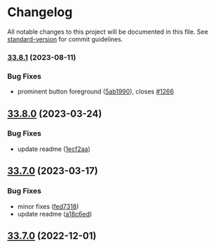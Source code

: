 # Changelog

All notable changes to this project will be documented in this file. See [standard-version](https://github.com/conventional-changelog/standard-version) for commit guidelines.

### [33.8.1](https://github.com/material-theme/vsc-material-theme/compare/v33.7.1...v33.8.1) (2023-08-11)


### Bug Fixes

* prominent button foreground ([5ab1990](https://github.com/material-theme/vsc-material-theme/commit/5ab19901a498f1954af0e7f7dd7d4075c03b5b74)), closes [#1266](https://github.com/material-theme/vsc-material-theme/issues/1266)

## [33.8.0](https://github.com/material-theme/vsc-material-theme/compare/v33.7.0...v33.8.0) (2023-03-24)


### Bug Fixes

* update readme ([1ecf2aa](https://github.com/material-theme/vsc-material-theme/commit/1ecf2aa1c09430b6a4c3c23d8738c8a1b059480f))

## [33.7.0](https://github.com/material-theme/vsc-material-theme/compare/v33.6.0...v33.7.0) (2023-03-17)


### Bug Fixes

* minor fixes ([fed7318](https://github.com/material-theme/vsc-material-theme/commit/fed7318ed684ff0f0ac750b97da009f11daf16e1))
* update readme ([a18c6ed](https://github.com/material-theme/vsc-material-theme/commit/a18c6edbc2f7cbddd0b18def776423711e3c7814))

## [33.7.0](https://github.com/material-theme/vsc-material-theme/compare/v33.6.0...v33.7.0) (2022-12-01)
